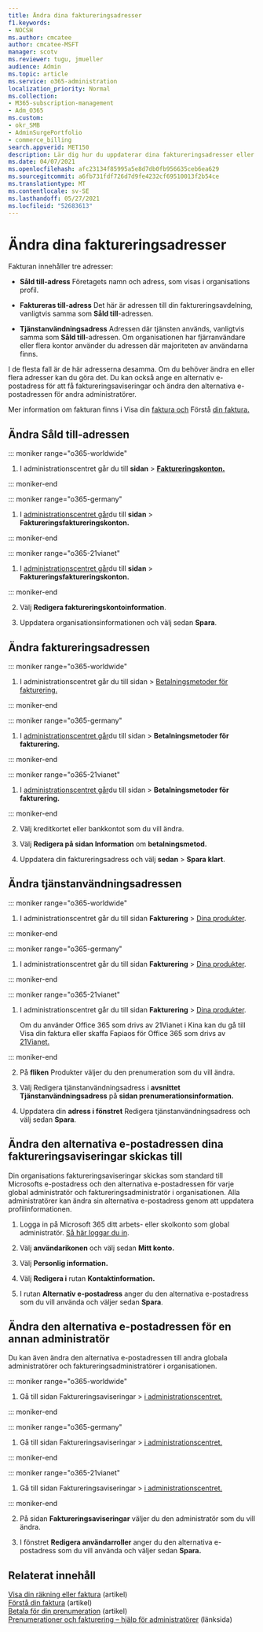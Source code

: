 ```yaml
---
title: Ändra dina faktureringsadresser
f1.keywords:
- NOCSH
ms.author: cmcatee
author: cmcatee-MSFT
manager: scotv
ms.reviewer: tugu, jmueller
audience: Admin
ms.topic: article
ms.service: o365-administration
localization_priority: Normal
ms.collection:
- M365-subscription-management
- Adm_O365
ms.custom:
- okr_SMB
- AdminSurgePortfolio
- commerce_billing
search.appverid: MET150
description: Lär dig hur du uppdaterar dina faktureringsadresser eller den e-postadress som används för att ta emot faktureringsaviseringar Microsoft 365 för företag.
ms.date: 04/07/2021
ms.openlocfilehash: afc23134f85995a5e8d7db0fb956635ceb6ea629
ms.sourcegitcommit: a6fb731fdf726d7d9fe4232cf69510013f2b54ce
ms.translationtype: MT
ms.contentlocale: sv-SE
ms.lasthandoff: 05/27/2021
ms.locfileid: "52683613"
---
```

# <a name="change-your-billing-addresses"></a>Ändra dina faktureringsadresser

Fakturan innehåller tre adresser:
  
- **Såld till-adress** Företagets namn och adress, som visas i organisations profil.

- **Faktureras till-adress** Det här är adressen till din faktureringsavdelning, vanligtvis samma som **Såld till**-adressen.

- **Tjänstanvändningsadress** Adressen där tjänsten används, vanligtvis samma som **Såld till**-adressen. Om organisationen har fjärranvändare eller flera kontor använder du adressen där majoriteten av användarna finns.

I de flesta fall är de här adresserna desamma. Om du behöver ändra en eller flera adresser kan du göra det. Du kan också ange en alternativ e-postadress för att få faktureringsaviseringar och ändra den alternativa e-postadressen för andra administratörer.

Mer information om fakturan finns i Visa din [faktura och](view-your-bill-or-invoice.md) Förstå [din faktura.](understand-your-invoice2.md)

## <a name="change-your-sold-to-address"></a>Ändra Såld till-adressen

::: moniker range="o365-worldwide"

1. I administrationscentret går du till **sidan** \> <a href="https://go.microsoft.com/fwlink/p/?linkid=2084771" target="_blank">**Faktureringskonton.**</a>

::: moniker-end

::: moniker range="o365-germany"

1. I <a href="https://go.microsoft.com/fwlink/p/?linkid=848041" target="_blank">administrationscentret går</a>du till **sidan** > **Faktureringsfaktureringskonton.**

::: moniker-end

::: moniker range="o365-21vianet"

1. I <a href="https://go.microsoft.com/fwlink/p/?linkid=850627" target="_blank">administrationscentret går</a>du till **sidan** > **Faktureringsfaktureringskonton.**

::: moniker-end

2. Välj **Redigera faktureringskontoinformation**.

3. Uppdatera organisationsinformationen och välj sedan **Spara**.
  
## <a name="change-your-bill-to-address"></a>Ändra faktureringsadressen

::: moniker range="o365-worldwide"

1. I administrationscentret går du  till sidan \> <a href="https://go.microsoft.com/fwlink/p/?linkid=2018806" target="_blank">Betalningsmetoder för fakturering.</a>

::: moniker-end

::: moniker range="o365-germany"

1. I <a href="https://go.microsoft.com/fwlink/p/?linkid=848041" target="_blank">administrationscentret går</a>du till sidan  > **Betalningsmetoder för fakturering.**

::: moniker-end

::: moniker range="o365-21vianet"

1. I <a href="https://go.microsoft.com/fwlink/p/?linkid=850627" target="_blank">administrationscentret går</a>du till sidan  > **Betalningsmetoder för fakturering.**

::: moniker-end

2. Välj kreditkortet eller bankkontot som du vill ändra.

3. Välj **Redigera på sidan Information** om **betalningsmetod.**

4. Uppdatera din faktureringsadress och välj **sedan** \> **Spara klart**.

## <a name="change-your-service-usage-address"></a>Ändra tjänstanvändningsadressen

::: moniker range="o365-worldwide"

1. I administrationscentret går du till sidan **Fakturering** \> <a href="https://go.microsoft.com/fwlink/p/?linkid=842054" target="_blank">Dina produkter</a>.

::: moniker-end

::: moniker range="o365-germany"

1. I administrationscentret går du till sidan **Fakturering** \> <a href="https://go.microsoft.com/fwlink/p/?linkid=847745" target="_blank">Dina produkter</a>.

::: moniker-end

::: moniker range="o365-21vianet"

1. I administrationscentret går du till sidan **Fakturering** \> <a href="https://go.microsoft.com/fwlink/p/?linkid=850626" target="_blank">Dina produkter</a>.

    Om du använder Office 365 som drivs av 21Vianet i Kina kan du gå till Visa din faktura eller skaffa Fapiaos för Office 365 som drivs av [21Vianet.](../../admin/services-in-china/view-your-bill-or-get-a-fapiao.md)

::: moniker-end

2. På **fliken** Produkter väljer du den prenumeration som du vill ändra.

3. Välj Redigera tjänstanvändningsadress i **avsnittet Tjänstanvändningsadress** på **sidan prenumerationsinformation.**

4. Uppdatera din **adress i fönstret** Redigera tjänstanvändningsadress och välj sedan **Spara**.

## <a name="change-the-alternate-email-address-your-billing-notifications-are-sent-to"></a>Ändra den alternativa e-postadressen dina faktureringsaviseringar skickas till

Din organisations faktureringsaviseringar skickas som standard till Microsofts e-postadress och den alternativa e-postadressen för varje global administratör och faktureringsadministratör i organisationen. Alla administratörer kan ändra sin alternativa e-postadress genom att uppdatera profilinformationen.
  
1. Logga in på Microsoft 365 ditt arbets- eller skolkonto som global administratör. [Så här loggar du in](https://support.microsoft.com/office/e9eb7d51-5430-4929-91ab-6157c5a050b4).

2. Välj **användarikonen** och välj sedan **Mitt konto.**
  
3. Välj **Personlig information.**
  
4. Välj **Redigera i** rutan **Kontaktinformation.**

5. I rutan **Alternativ e-postadress** anger du den alternativa e-postadress som du vill använda och väljer sedan **Spara**.
  
## <a name="change-the-alternate-email-address-for-another-admin"></a>Ändra den alternativa e-postadressen för en annan administratör

Du kan även ändra den alternativa e-postadressen till andra globala administratörer och faktureringsadministratörer i organisationen.
  
::: moniker range="o365-worldwide"

1. Gå till sidan Faktureringsaviseringar  \> <a href="https://go.microsoft.com/fwlink/p/?linkid=853212" target="_blank">i administrationscentret.</a>

::: moniker-end

::: moniker range="o365-germany"

1. Gå till sidan Faktureringsaviseringar  \> <a href="https://go.microsoft.com/fwlink/p/?linkid=853213" target="_blank">i administrationscentret.</a>

::: moniker-end

::: moniker range="o365-21vianet"

1. Gå till sidan Faktureringsaviseringar  \> <a href="https://go.microsoft.com/fwlink/p/?linkid=853215" target="_blank">i administrationscentret.</a>

::: moniker-end

2. På sidan **Faktureringsaviseringar** väljer du den administratör som du vill ändra.

3. I fönstret **Redigera användarroller** anger du den alternativa e-postadress som du vill använda och väljer sedan **Spara.**

## <a name="related-content"></a>Relaterat innehåll

[Visa din räkning eller faktura](view-your-bill-or-invoice.md) (artikel)\
[Förstå din faktura](understand-your-invoice2.md) (artikel)\
[Betala för din prenumeration](pay-for-your-subscription.md) (artikel)\
[Prenumerationer och fakturering – hjälp för administratörer](../index.yml) (länksida)
